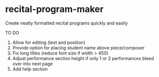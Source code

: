 # recital-program-maker
Create neatly formatted recital programs quickly and easily

TO DO

1. Allow for editing (text and position)
2. Provide option for placing student name above piece/composer
3. Fix long titles (reduce font size if width > 450)
4. Adjust performance section height if only 1 or 2 performances bleed over into next page
5. Add help section
